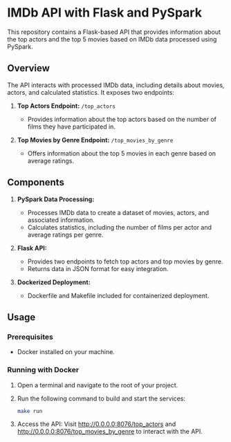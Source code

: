 # IMDb API with Flask and PySpark

This repository contains a Flask-based API that provides information about the top actors and the top 5 movies based on IMDb data processed using PySpark.

## Overview

The API interacts with processed IMDb data, including details about movies, actors, and calculated statistics. It exposes two endpoints:

1. **Top Actors Endpoint:** `/top_actors`
   - Provides information about the top actors based on the number of films they have participated in.

2. **Top Movies by Genre Endpoint:** `/top_movies_by_genre`
   - Offers information about the top 5 movies in each genre based on average ratings.

## Components

1. **PySpark Data Processing:**
   - Processes IMDb data to create a dataset of movies, actors, and associated information.
   - Calculates statistics, including the number of films per actor and average ratings per genre.

2. **Flask API:**
   - Provides two endpoints to fetch top actors and top movies by genre.
   - Returns data in JSON format for easy integration.

3. **Dockerized Deployment:**
   - Dockerfile and Makefile included for containerized deployment.

## Usage

### Prerequisites

- Docker installed on your machine.

### Running with Docker

1. Open a terminal and navigate to the root of your project.

2. Run the following command to build and start the services:

   ```bash
   make run

3. Access the API: Visit http://0.0.0.0:8076/top_actors and http://0.0.0.0:8076/top_movies_by_genre to interact with the API.
